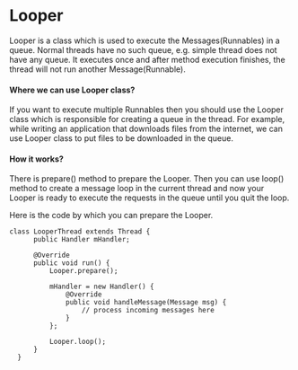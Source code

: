 # Looper

Looper is a class which is used to execute the Messages(Runnables) in a queue. Normal threads have no such queue, e.g. simple thread does not have any queue. It executes once and after method execution finishes, the thread will not run another Message(Runnable).

#### Where we can use Looper class?

If you want to execute multiple Runnables then you should use the Looper class which is responsible for creating a queue in the thread. For example, while writing an application that downloads files from the internet, we can use Looper class to put files to be downloaded in the queue.

#### How it works?

There is prepare() method to prepare the Looper. Then you can use loop() method to create a message loop in the current thread and now your Looper is ready to execute the requests in the queue until you quit the loop.

Here is the code by which you can prepare the Looper.

```
class LooperThread extends Thread {
      public Handler mHandler;

      @Override
      public void run() {
          Looper.prepare();

          mHandler = new Handler() {
              @Override
              public void handleMessage(Message msg) {
                  // process incoming messages here
              }
          };

          Looper.loop();
      }
  }
```
